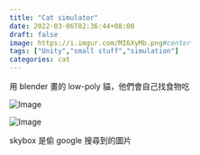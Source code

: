 ```yaml
---
title: "Cat simulator"
date: 2022-03-06T02:36:44+08:00
draft: false
image: https://i.imgur.com/MI6XyMb.png#center
tags: ["Unity","small stuff","simulation"]
categories: cat
---
```




用 blender 畫的 low-poly 貓，他們會自己找食物吃

![Image](https://i.imgur.com/zeDtWNC.png#center)

![Image](https://i.imgur.com/MI6XyMb.png#center)

skybox 是偷 google 搜尋到的圖片